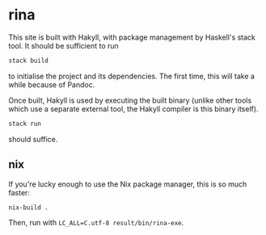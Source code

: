 # rina

This site is built with Hakyll, with package management by Haskell's stack tool.
It should be sufficient to run
```bash
stack build
```
to initialise the project and its dependencies.
The first time, this will take a while because of Pandoc.

Once built, Hakyll is used by executing the built binary (unlike other tools which use a separate external tool, the Hakyll compiler is this binary itself).
```bash
stack run
```
should suffice.

## nix

If you're lucky enough to use the Nix package manager, this is so much faster:
```bash
nix-build .
```
Then, run with `LC_ALL=C.utf-8 result/bin/rina-exe`.
